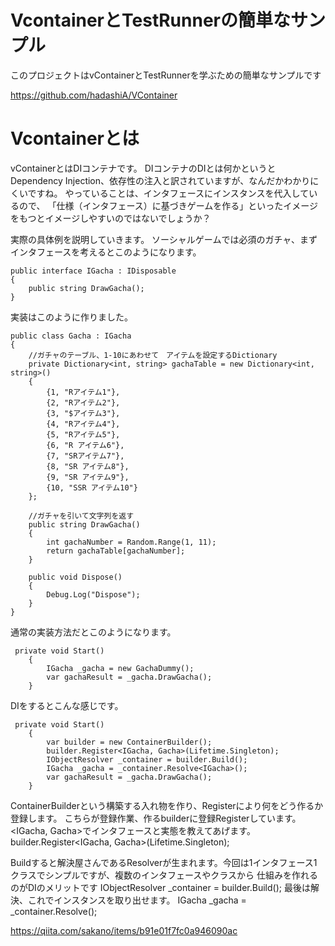 # VcontainerとTestRunnerの簡単なサンプル

このプロジェクトはvContainerとTestRunnerを学ぶための簡単なサンプルです

https://github.com/hadashiA/VContainer




# Vcontainerとは

vContainerとはDIコンテナです。
DIコンテナのDIとは何かというとDependency Injection、依存性の注入と訳されていますが、なんだかわかりにくいですね。
やっていることは、インタフェースにインスタンスを代入しているので、
「仕様（インタフェース）に基づきゲームを作る」といったイメージをもつとイメージしやすいのではないでしょうか？

実際の具体例を説明していきます。
ソーシャルゲームでは必須のガチャ、まずインタフェースを考えるとこのようになります。
```
public interface IGacha : IDisposable
{
    public string DrawGacha();
}
```

実装はこのように作りました。

```
public class Gacha : IGacha
{
    //ガチャのテーブル、1-10にあわせて　アイテムを設定するDictionary
    private Dictionary<int, string> gachaTable = new Dictionary<int, string>()
    {
        {1, "Rアイテム1"},
        {2, "Rアイテム2"},
        {3, "$アイテム3"},
        {4, "Rアイテム4"},
        {5, "Rアイテム5"},
        {6, "R アイテム6"},
        {7, "SRアイテム7"},
        {8, "SR アイテム8"},
        {9, "SR アイテム9"},
        {10, "SSR アイテム10"}
    };
    
    //ガチャを引いて文字列を返す
    public string DrawGacha()
    {
        int gachaNumber = Random.Range(1, 11);
        return gachaTable[gachaNumber];
    }
    
    public void Dispose()
    {
        Debug.Log("Dispose");
    }
}
```

通常の実装方法だとこのようになります。

```
 private void Start()
    {
        IGacha _gacha = new GachaDummy();
        var gachaResult = _gacha.DrawGacha();
    }
```

DIをするとこんな感じです。

```
 private void Start()
    {
        var builder = new ContainerBuilder();
        builder.Register<IGacha, Gacha>(Lifetime.Singleton);
        IObjectResolver _container = builder.Build();
        IGacha _gacha = _container.Resolve<IGacha>();
        var gachaResult = _gacha.DrawGacha();
    }
```

ContainerBuilderという構築する入れ物を作り、Registerにより何をどう作るか登録します。
こちらが登録作業、作るbuilderに登録Registerしています。<IGacha, Gacha>でインタフェースと実態を教えてあげます。
builder.Register<IGacha, Gacha>(Lifetime.Singleton);

Buildすると解決屋さんであるResolverが生まれます。今回は1インタフェース1クラスでシンプルですが、複数のインタフェースやクラスから
仕組みを作れるのがDIのメリットです
IObjectResolver _container = builder.Build();
最後は解決、これでインスタンスを取り出せます。
IGacha _gacha = _container.Resolve<IGacha>();




https://qiita.com/sakano/items/b91e01f7fc0a946090ac
